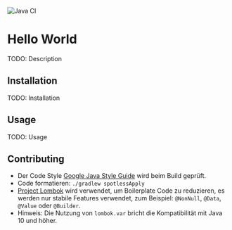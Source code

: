 ![Java CI](https://github.com/falkoschumann/helloworld-java/workflows/Java%20CI/badge.svg)

# Hello World

TODO: Description

## Installation

TODO: Installation

## Usage

TODO: Usage

## Contributing

-   Der Code Style [Google Java Style Guide][1] wird beim Build geprüft.
-   Code formatieren: `./gradlew spotlessApply`
-   [Project Lombok][2] wird verwendet, um Boilerplate Code zu reduzieren, es
    werden nur stabile Features verwendet, zum Beispiel: `@NonNull`, `@Data`,
    `@Value` oder `@Builder`.
-   Hinweis: Die Nutzung von `lombok.var` bricht die Kompatibilität mit Java 10
    und höher.


[1]: https://google.github.io/styleguide/javaguide.html
[2]: https://projectlombok.org
